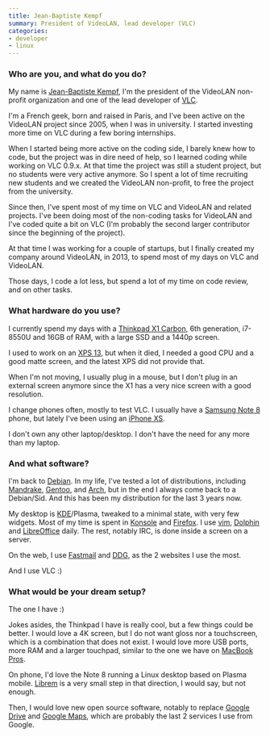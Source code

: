 ```yaml
---
title: Jean-Baptiste Kempf
summary: President of VideoLAN, lead developer (VLC) 
categories:
- developer
- linux
---
```


### Who are you, and what do you do?

My name is [Jean-Baptiste Kempf](http://www.jbkempf.com/ "Jean-Baptiste's website."), I'm the president of the VideoLAN non-profit organization and one of the lead developer of [VLC][].

I'm a French geek, born and raised in Paris, and I've been active on the VideoLAN project since 2005, when I was in university. I started investing more time on VLC during a few boring internships.

When I started being more active on the coding side, I barely knew how to code, but the project was in dire need of help, so I learned coding while working on VLC 0.9.x. At that time the project was still a student project, but no students were very active anymore. So I spent a lot of time recruiting new students and we created the VideoLAN non-profit, to free the project from the university.

Since then, I've spent most of my time on VLC and VideoLAN and related projects. I've been doing most of the non-coding tasks for VideoLAN and I've coded quite a bit on VLC (I'm probably the second larger contributor since the beginning of the project).

At that time I was working for a couple of startups, but I finally created my company around VideoLAN, in 2013, to spend most of my days on VLC and VideoLAN.

Those days, I code a lot less, but spend a lot of my time on code review, and on other tasks.

### What hardware do you use?

I currently spend my days with a [Thinkpad X1 Carbon][thinkpad-x1-carbon], 6th generation, i7-8550U and 16GB of RAM, with a large SSD and a 1440p screen.

I used to work on an [XPS 13][xps-13], but when it died, I needed a good CPU and a good matte screen, and the latest XPS did not provide that.

When I'm not moving, I usually plug in a mouse, but I don't plug in an external screen anymore since the X1 has a very nice screen with a good resolution.

I change phones often, mostly to test VLC. I usually have a [Samsung Note 8][galaxy-note-8] phone, but lately I've been using an [iPhone XS][iphone-xs].

I don't own any other laptop/desktop. I don't have the need for any more than my laptop.

### And what software?

I'm back to [Debian][]. In my life, I've tested a lot of distributions, including [Mandrake][], [Gentoo][], and [Arch][arch-linux], but in the end I always come back to a Debian/Sid. And this has been my distribution for the last 3 years now.

My desktop is [KDE][]/Plasma, tweaked to a minimal state, with very few widgets. Most of my time is spent in [Konsole][] and [Firefox][]. I use [vim][], [Dolphin][] and [LibreOffice][] daily. The rest, notably IRC, is done inside a screen on a server.

On the web, I use [Fastmail][] and [DDG][duckduckgo], as the 2 websites I use the most.

And I use VLC :)

### What would be your dream setup?

The one I have :)

Jokes asides, the Thinkpad I have is really cool, but a few things could be better. I would love a 4K screen, but I do not want gloss nor a touchscreen, which is a combination that does not exist. I would love more USB ports, more RAM and a larger touchpad, similar to the one we have on [MacBook Pros][macbook-pro].

On phone, I'd love the Note 8 running a Linux desktop based on Plasma mobile. [Librem](https://en.wikipedia.org/wiki/Librem "The Wikipedia entry for Librem.") is a very small step in that direction, I would say, but not enough.

Then, I would love new open source software, notably to replace [Google Drive][google-drive] and [Google Maps][google-maps], which are probably the last 2 services I use from Google.

[galaxy-note-8]: https://en.wikipedia.org/wiki/Samsung_Galaxy_Note_8 "A 6.3 inch Android phone."
[iphone-xs]: https://en.wikipedia.org/wiki/IPhone_XS "A 5.8 inch iOS phone."
[macbook-pro]: https://www.apple.com/macbook-pro/ "A laptop."
[thinkpad-x1-carbon]: http://shop.lenovo.com/us/en/laptops/thinkpad/x-series/x1-carbon/ "A lightweight PC laptop with a 14 inch screen."
[xps-13]: https://www.dell.com/us/p/xps-13-9333/pd "A 13 inch PC laptop."
[arch-linux]: https://www.archlinux.org/ "A Linux distro."
[debian]: https://www.debian.org/ "A Linux distribution."
[dolphin]: https://en.wikipedia.org/wiki/Dolphin_(file_manager) "A file manager included with KDE."
[duckduckgo]: https://duckduckgo.com/ "A new search engine."
[fastmail]: https://www.fastmail.com/ "An email hosting service."
[firefox]: https://www.mozilla.org/en-US/firefox/new/ "A cross-platform open-source web browser."
[gentoo]: https://www.gentoo.org/ "A Linux distribution."
[google-drive]: https://drive.google.com/ "A cloud storage service."
[google-maps]: https://www.google.com/maps/ "Web-based map tools."
[kde]: https://www.kde.org/ "A graphical environment for *nix operating systems."
[konsole]: https://konsole.kde.org/ "A terminal emulator for KDE."
[libreoffice]: https://www.libreoffice.org/ "A free, open-source productivity suit."
[mandrake]: https://en.wikipedia.org/wiki/Mandriva_Linux "A Linux distribution."
[vim]: https://www.vim.org/ "A command-line text editor."
[vlc]: http://www.videolan.org/vlc/ "An open-source media player."
